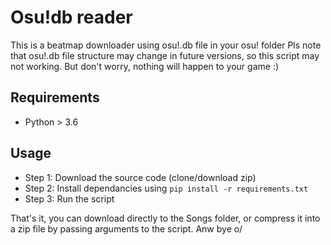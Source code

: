 # Osu!db reader
  This is a beatmap downloader using osu!.db file in your osu! folder
  Pls note that osu!.db file structure may change in future versions, so this script may not working. But don't worry, nothing will happen to your game :)

## Requirements
  - Python > 3.6

## Usage
  - Step 1: Download the source code (clone/download zip)
  - Step 2: Install dependancies using `pip install -r requirements.txt`
  - Step 3: Run the script

That's it, you can download directly to the Songs folder, or compress it into a zip file by passing arguments to the script. Anw bye o/
  
